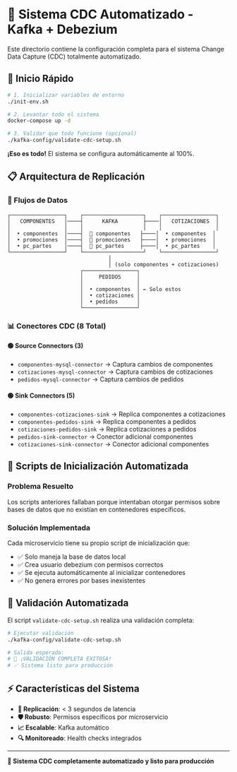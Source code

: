 # 🔄 Sistema CDC Automatizado - Kafka + Debezium

Este directorio contiene la configuración completa para el sistema Change Data Capture (CDC) totalmente automatizado.

## 🚀 Inicio Rápido

```bash
# 1. Inicializar variables de entorno
./init-env.sh

# 2. Levantar todo el sistema
docker-compose up -d

# 3. Validar que todo funcione (opcional)
./kafka-config/validate-cdc-setup.sh
```

**¡Eso es todo!** El sistema se configura automáticamente al 100%.

## 📋 Arquitectura de Replicación

### 🔄 Flujos de Datos
```
┌─────────────────┐    ┌───────────────────┐    ┌─────────────────┐
│   COMPONENTES   │────┤      KAFKA        ├────│   COTIZACIONES  │
│                 │    │                   │    │                 │
│  • componentes  │────┤  📝 componentes   ├────│  • componentes  │
│  • promociones  │────┤  📝 promociones   ├────│  • promociones  │
│  • pc_partes    │────┤  📝 pc_partes     ├────│  • pc_partes    │
└─────────────────┘    └───────────────────┘    └─────────────────┘
                                │
                                │ (solo componentes + cotizaciones)
                       ┌─────────────────┐
                       │     PEDIDOS     │
                       │                 │
                       │  • componentes  │ ← Solo estos
                       │  • cotizaciones │
                       │  • pedidos      │
                       └─────────────────┘
```

### 📊 Conectores CDC (8 Total)

#### **🟢 Source Connectors (3)**
- `componentes-mysql-connector` → Captura cambios de componentes
- `cotizaciones-mysql-connector` → Captura cambios de cotizaciones  
- `pedidos-mysql-connector` → Captura cambios de pedidos

#### **🟢 Sink Connectors (5)**
- `componentes-cotizaciones-sink` → Replica componentes a cotizaciones
- `componentes-pedidos-sink` → Replica componentes a pedidos
- `cotizaciones-pedidos-sink` → Replica cotizaciones a pedidos
- `pedidos-sink-connector` → Conector adicional componentes
- `cotizaciones-sink-connector` → Conector adicional componentes

## 🔧 Scripts de Inicialización Automatizada

### **Problema Resuelto** 
Los scripts anteriores fallaban porque intentaban otorgar permisos sobre bases de datos que no existían en contenedores específicos.

### **Solución Implementada**
Cada microservicio tiene su propio script de inicialización que:
- ✅ Solo maneja la base de datos local
- ✅ Crea usuario debezium con permisos correctos
- ✅ Se ejecuta automáticamente al inicializar contenedores
- ✅ No genera errores por bases inexistentes

## 🧪 Validación Automatizada

El script `validate-cdc-setup.sh` realiza una validación completa:

```bash
# Ejecutar validación
./kafka-config/validate-cdc-setup.sh

# Salida esperada:
# 🎉 ¡VALIDACIÓN COMPLETA EXITOSA!
# ✅ Sistema listo para producción
```

## ⚡ Características del Sistema

- **🔄 Replicación**: < 3 segundos de latencia
- **🛡️ Robusto**: Permisos específicos por microservicio  
- **📈 Escalable**: Kafka automático
- **🔍 Monitoreado**: Health checks integrados

---

**🎉 Sistema CDC completamente automatizado y listo para producción**